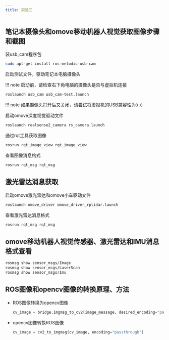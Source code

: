 ```yaml
---
title: 实验三
---
```


## 笔记本摄像头和omove移动机器人视觉获取图像步骤和截图

装usb_cam程序包

```bash
sudo apt-get install ros-melodic-usb-cam
```

启动测试文件，驱动笔记本电脑摄像头

!!! note
    启动前，请检查右下角电脑的摄像头是否与虚拟机连接

```bash
roslaunch usb_cam usb_cam-test.launch
```

!!! note
    如果摄像头打开后又关闭，请尝试将虚拟机的USB兼容性为`3.0`

启动omove深度视觉驱动文件

```bash
roslaunch realsense2_camera rs_camera.launch
```

通过rqt工具获取图像

```bash
rosrun rqt_image_view rqt_image_view
```

查看图像消息格式

```bash
rosrun rqt_msg rqt_msg
```

## 激光雷达消息获取

启动omove激光雷达和omove小车驱动文件

```bash
roslaunch omove_driver omove_driver_rplidar.launch
```

查看激光雷达消息格式

```bash
rosrun rqt_msg rqt_msg
```

## omove移动机器人视觉传感器、激光雷达和IMU消息格式查看

```bash
rosmsg show sensor_msgs/Image
rosmsg show sensor_msgs/LaserScan
rosmsg show sensor_msgs/Imu
```

## ROS图像和opencv图像的转换原理、方法

- ROS图像转换为opencv图像

    ```py
    cv_image = bridge.imgmsg_to_cv2(image_message, desired_encoding="passthrough")
    ```

- opencv图像转换ROS图像

    ```py
    cv_image = cv2_to_imgmsg(cv_image, encoding="passthrough")
    ```
